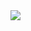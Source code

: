 <a href="https://github.com/anuraghazra/github-readme-stats">
  <img 
    style="display: block; margin: 0 auto;"
    src="https://github-readme-stats-lilac-omega-27.vercel.app/api?username=rrvsh&theme=transparent&hide_border=true&hide_title=true&rank_icon=percentile&show_icons=true&number_format=long&show=reviews,discussions_started,discussions_answered,prs_merged,prs_merged_percentage" />
</a>
